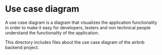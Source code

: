 # Use case diagram

A use case diagram is a diagram that visualizes the application functionality in order to make it easy for developers, testers and non technical people understand the functionality of the application.

This directory includes files about the use case diagram of the airbnb backend project.
